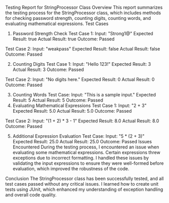 Testing Report for StringProcessor Class
Overview
This report summarizes the testing process for the StringProcessor class, which includes methods for checking password strength, counting digits, counting words, and evaluating mathematical expressions.
Test Cases
1. Password Strength Check
Test Case 1: Input: "Strong1@"
Expected Result: true
Actual Result: true
Outcome: Passed

Test Case 2: Input: "weakpass"
Expected Result: false
Actual Result: false
Outcome: Passed

2. Counting Digits
Test Case 1: Input: "Hello 123!"
Expected Result: 3
Actual Result: 3
Outcome: Passed

Test Case 2: Input: "No digits here."
Expected Result: 0
Actual Result: 0
Outcome: Passed

3. Counting Words
Test Case: Input: "This is a sample input."
Expected Result: 5
Actual Result: 5
Outcome: Passed
4. Evaluating Mathematical Expressions
Test Case 1: Input: "2 + 3"
Expected Result: 5.0
Actual Result: 5.0
Outcome: Passed

Test Case 2: Input: "(1 + 2) * 3 - 1"
Expected Result: 8.0
Actual Result: 8.0
Outcome: Passed

5. Additional Expression Evaluation
Test Case: Input: "5 * (2 + 3)"
Expected Result: 25.0
Actual Result: 25.0
Outcome: Passed
Issues Encountered
During the testing process, I encountered an issue when evaluating some mathematical expressions. Certain expressions threw exceptions due to incorrect formatting.
I handled these issues by validating the input expressions to ensure they were well-formed before evaluation, which improved the robustness of the code.

Conclusion
The StringProcessor class has been successfully tested, and all test cases passed without any critical issues.
I learned how to create unit tests using JUnit, which enhanced my understanding of exception handling and overall code quality.
